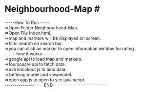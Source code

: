 # Neighbourhood-Map # <br />
-----How To Run ----- <br />
=>Open Folder Neighbourhood-Map.<br />
=>Open File Index.html.<br />
=>map and markers will be displayed on screen.<br />
=>filter search on search bar.<br />
=>you can click on marker to open information window for rating .<br />
------how it works--------<br />
=>google api to load map and markers.<br />
=>foursquare api to fetch data.<br />
=>use knockout js to bind data.<br />
=>Defining model and viewmodel.<br />
=>open app.js to open to see java script.<br />
--------------------END----------------------------
